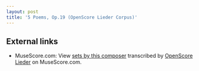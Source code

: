 ```yaml
---
layout: post
title: '5 Poems, Op.19 (OpenScore Lieder Corpus)'
---
```


## External links

- MuseScore.com: View [sets by this composer] transcribed by [OpenScore Lieder] on MuseScore.com.

[sets by this composer]: https://musescore.com/openscore-lieder-corpus/sets/5069034
[OpenScore Lieder]: https://musescore.com/openscore-lieder-corpus

